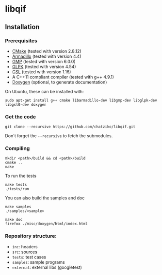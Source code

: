 # libqif

## Installation

### Prerequisites

* [CMake](http://www.cmake.org/) (tested with version 2.8.12)
* [Armadillo](http://arma.sourceforge.net/) (tested with version 4.4)
* [GMP](https://gmplib.org/) (tested with version 6.0.0)
* [GLPK](https://www.gnu.org/software/glpk/) (tested with version 4.54)
* [GSL](http://www.gnu.org/software/gsl/) (tested with version 1.16)
* A C++11 compliant compiler (tested with g++ 4.9.1)
* [Doxygen](http://www.stack.nl/~dimitri/doxygen/) (optional, to generate documentation)

On Ubuntu, these can be installed with:

    sudo apt-get install g++ cmake libarmadillo-dev libgmp-dev libglpk-dev libgsl0-dev doxygen

### Get the code

    git clone --recursive https://github.com/chatziko/libqif.git

Don't forget the `--recursive` to fetch the submodules.

### Compiling

    mkdir <path>/build && cd <path>/build
    cmake ..
    make

To run the tests

    make tests
    ./tests/run

You can also build the samples and doc

    make samples
    ./samples/<sample>

    make doc
    firefox ./misc/doxygen/html/index.html

### Repository structure: 

* `inc`: headers
* `src`: sources
* `tests`: test cases
* `samples`: sample programs
* `external`: external libs (googletest)

